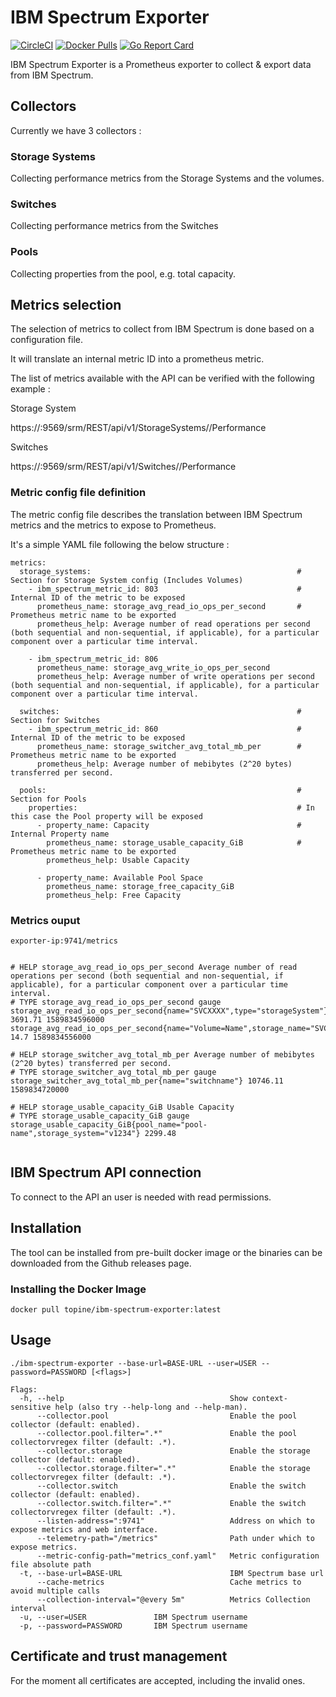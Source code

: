 

# IBM Spectrum Exporter
[![CircleCI](https://circleci.com/gh/topine/ibm-spectrum-exporter/tree/master.svg?style=shield)](https://circleci.com/gh/topine/ibm-spectrum-exporter)
[![Docker Pulls](https://img.shields.io/docker/pulls/topine/ibm-spectrum-exporter.svg?maxAge=604800)](https://hub.docker.com/r/topine/ibm-spectrum-exporter/)
[![Go Report Card](https://goreportcard.com/badge/github.com/topine/ibm-spectrum-exporter)](https://goreportcard.com/report/github.com/topine/ibm-spectrum-exporter)

IBM Spectrum Exporter is a Prometheus exporter to collect & export data from IBM Spectrum.

## Collectors

Currently we have 3 collectors :

### Storage Systems
Collecting performance metrics from the Storage Systems and the volumes.

### Switches
Collecting performance metrics from the Switches

### Pools
Collecting properties from the pool, e.g. total capacity.

## Metrics selection
The selection of metrics to collect from IBM Spectrum is done based on a configuration file.

It will translate an internal metric ID into a prometheus metric.

The list of metrics available with the API can be verified with the following example :

Storage System

https://<spectrum-hostname>:9569/srm/REST/api/v1/StorageSystems/<storage id>/Performance

Switches

https://<spectrum-hostname>:9569/srm/REST/api/v1/Switches/<switche id>/Performance


### Metric config file definition

The metric config file describes the translation between IBM Spectrum metrics and the metrics to expose to Prometheus.

It's a simple YAML file following the below structure :

```
metrics:
  storage_systems:                                              # Section for Storage System config (Includes Volumes)
    - ibm_spectrum_metric_id: 803                               # Internal ID of the metric to be exposed
      prometheus_name: storage_avg_read_io_ops_per_second       # Prometheus metric name to be exported
      prometheus_help: Average number of read operations per second (both sequential and non-sequential, if applicable), for a particular component over a particular time interval.

    - ibm_spectrum_metric_id: 806
      prometheus_name: storage_avg_write_io_ops_per_second
      prometheus_help: Average number of write operations per second (both sequential and non-sequential, if applicable), for a particular component over a particular time interval.

  switches:                                                     # Section for Switches
    - ibm_spectrum_metric_id: 860                               # Internal ID of the metric to be exposed            
      prometheus_name: storage_switcher_avg_total_mb_per        # Prometheus metric name to be exported
      prometheus_help: Average number of mebibytes (2^20 bytes) transferred per second.

  pools:                                                        # Section for Pools
    properties:                                                 # In this case the Pool property will be exposed
      - property_name: Capacity                                 # Internal Property name
        prometheus_name: storage_usable_capacity_GiB            # Prometheus metric name to be exported
        prometheus_help: Usable Capacity

      - property_name: Available Pool Space
        prometheus_name: storage_free_capacity_GiB
        prometheus_help: Free Capacity
```

### Metrics ouput 

```
exporter-ip:9741/metrics


# HELP storage_avg_read_io_ops_per_second Average number of read operations per second (both sequential and non-sequential, if applicable), for a particular component over a particular time interval.
# TYPE storage_avg_read_io_ops_per_second gauge
storage_avg_read_io_ops_per_second{name="SVCXXXX",type="storageSystem"} 3691.71 1589834596000
storage_avg_read_io_ops_per_second{name="Volume=Name",storage_name="SVCXXXX",type="volume"} 14.7 1589834556000

# HELP storage_switcher_avg_total_mb_per Average number of mebibytes (2^20 bytes) transferred per second.
# TYPE storage_switcher_avg_total_mb_per gauge
storage_switcher_avg_total_mb_per{name="switchname"} 10746.11 1589834720000

# HELP storage_usable_capacity_GiB Usable Capacity
# TYPE storage_usable_capacity_GiB gauge
storage_usable_capacity_GiB{pool_name="pool-name",storage_system="v1234"} 2299.48


```

## IBM Spectrum API connection

To connect to the API an user is needed with read permissions.

## Installation

The tool can be installed from pre-built docker image or the binaries can be downloaded from the Github releases page.

### Installing the Docker Image

```
docker pull topine/ibm-spectrum-exporter:latest
```

## Usage

```
./ibm-spectrum-exporter --base-url=BASE-URL --user=USER --password=PASSWORD [<flags>]

Flags:
  -h, --help                                     Show context-sensitive help (also try --help-long and --help-man).
      --collector.pool                           Enable the pool collector (default: enabled).
      --collector.pool.filter=".*"               Enable the pool collectorvregex filter (default: .*).
      --collector.storage                        Enable the storage collector (default: enabled).
      --collector.storage.filter=".*"            Enable the storage collectorvregex filter (default: .*).
      --collector.switch                         Enable the switch collector (default: enabled).
      --collector.switch.filter=".*"             Enable the switch collectorvregex filter (default: .*).
      --listen-address=":9741"                   Address on which to expose metrics and web interface.
      --telemetry-path="/metrics"                Path under which to expose metrics.
      --metric-config-path="metrics_conf.yaml"   Metric configuration file absolute path
  -t, --base-url=BASE-URL                        IBM Spectrum base url
      --cache-metrics                            Cache metrics to avoid multiple calls
      --collection-interval="@every 5m"          Metrics Collection interval
  -u, --user=USER               IBM Spectrum username
  -p, --password=PASSWORD       IBM Spectrum username                          
```


## Certificate and trust management

For the moment all certificates are accepted, including the invalid ones.
